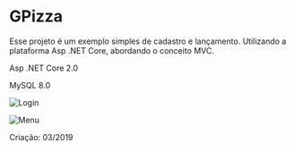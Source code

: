 # GPizza

Esse projeto é um exemplo simples de cadastro e lançamento. Utilizando a plataforma Asp .NET Core, abordando o conceito MVC. 

Asp .NET Core 2.0 

MySQL 8.0




![Login](https://user-images.githubusercontent.com/5471620/159727943-071ac994-2d7a-4700-bb08-d529ccde622e.png)

![Menu](https://user-images.githubusercontent.com/5471620/159728076-891fc51c-b955-4fe8-9384-e7ab1a631046.png)


Criação: 03/2019
